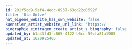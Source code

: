 ```yaml
---
id: 201f5cd9-5af4-4edc-8937-63cd22c0592f
title: 'Uta Götze'
hat_eigene_website_has_own_website: false
kuenstler_artist_website_url_link: 'https://'
biographie_eintragen_create_artist_s_biography: false
updated_by: b1a43fd3-c865-4122-b6cc-50cfa81a1985
updated_at: 1620925405
---
```

